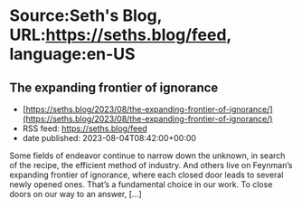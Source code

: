 # Source:Seth's Blog, URL:https://seths.blog/feed, language:en-US

## The expanding frontier of ignorance
 - [https://seths.blog/2023/08/the-expanding-frontier-of-ignorance/](https://seths.blog/2023/08/the-expanding-frontier-of-ignorance/)
 - RSS feed: https://seths.blog/feed
 - date published: 2023-08-04T08:42:00+00:00

Some fields of endeavor continue to narrow down the unknown, in search of the recipe, the efficient method of industry. And others live on Feynman&#8217;s expanding frontier of ignorance, where each closed door leads to several newly opened ones. That&#8217;s a fundamental choice in our work. To close doors on our way to an answer, [&#8230;]

